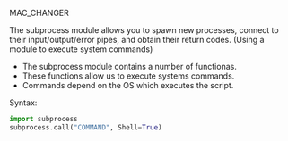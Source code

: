 MAC_CHANGER

The subprocess module allows you to spawn new processes, connect to their input/output/error pipes, and obtain their return codes. (Using a module to execute system commands)

- The subprocess module contains a number of functionas.
- These functions allow us to execute systems commands.
- Commands depend on the OS which executes the script.

Syntax:

```python
import subprocess
subprocess.call("COMMAND", Shell=True)
```
